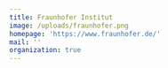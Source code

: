 ```yaml
---
title: Fraunhofer Institut
image: /uploads/fraunhofer.png
homepage: 'https://www.fraunhofer.de/'
mail: ''
organization: true
---
```


